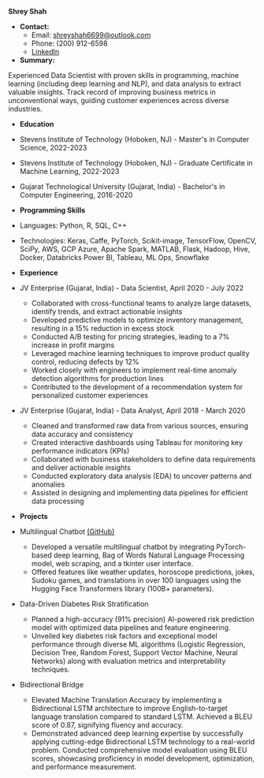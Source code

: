 **Shrey Shah**

* **Contact:**
    * Email: shreyshah6699@outlook.com 
    * Phone: (200) 912-6598
    * [LinkedIn](https://www.linkedin.com/in/shrey-shah99) 
* **Summary:**

Experienced Data Scientist with proven skills in programming, machine learning (including deep learning and NLP), and data analysis to extract valuable insights. Track record of improving business metrics in unconventional ways, guiding customer experiences across diverse industries.

* **Education**

* Stevens Institute of Technology (Hoboken, NJ) - Master's in Computer Science, 2022-2023
* Stevens Institute of Technology (Hoboken, NJ) - Graduate Certificate in Machine Learning, 2022-2023
* Gujarat Technological University (Gujarat, India) - Bachelor's in Computer Engineering, 2016-2020

* **Programming Skills**

* Languages: Python, R, SQL, C++
* Technologies: Keras, Caffe, PyTorch, Scikit-image, TensorFlow, OpenCV, SciPy, AWS, GCP Azure, Apache Spark, MATLAB, Flask, Hadoop, Hive, Docker, Databricks Power BI, Tableau, ML Ops, Snowflake

* **Experience**

* JV Enterprise (Gujarat, India) - Data Scientist, April 2020 - July 2022

    * Collaborated with cross-functional teams to analyze large datasets, identify trends, and extract actionable insights
    * Developed predictive models to optimize inventory management, resulting in a 15% reduction in excess stock
    * Conducted A/B testing for pricing strategies, leading to a 7% increase in profit margins
    * Leveraged machine learning techniques to improve product quality control, reducing defects by 12%
    * Worked closely with engineers to implement real-time anomaly detection algorithms for production lines
    * Contributed to the development of a recommendation system for personalized customer experiences
      
* JV Enterprise (Gujarat, India) - Data Analyst, April 2018 - March 2020

    *  Cleaned and transformed raw data from various sources, ensuring data accuracy and consistency
    *  Created interactive dashboards using Tableau for monitoring key performance indicators (KPIs)
    *  Collaborated with business stakeholders to define data requirements and deliver actionable insights
    *  Conducted exploratory data analysis (EDA) to uncover patterns and anomalies
    *  Assisted in designing and implementing data pipelines for efficient data processing
      
* **Projects**

* Multilingual Chatbot [(GitHub)](https://github.com/shreyshah6699/Multilingual-Chatbot-Powered-by-NLP-and-Deep-Learning)

    * Developed a versatile multilingual chatbot by integrating PyTorch-based deep learning, Bag of Words Natural Language Processing model, web scraping, and a tkinter user interface.
    * Offered features like weather updates, horoscope predictions, jokes, Sudoku games, and translations in over 100 languages using the Hugging Face Transformers library (100B+ parameters).

* Data-Driven Diabetes Risk Stratification

    * Planned a high-accuracy (91% precision) AI-powered risk prediction model with optimized data pipelines and feature engineering.
    * Unveiled key diabetes risk factors and exceptional model performance through diverse ML algorithms (Logistic Regression, Decision Tree, Random Forest, Support Vector Machine, Neural Networks) along with evaluation metrics and interpretability techniques. 

* Bidirectional Bridge

    * Elevated Machine Translation Accuracy by implementing a Bidirectional LSTM architecture to improve English-to-target language translation compared to standard LSTM. Achieved a BLEU score of 0.87, signifying fluency and accuracy.
    * Demonstrated advanced deep learning expertise by successfully applying cutting-edge Bidirectional LSTM technology to a real-world problem. Conducted comprehensive model evaluation using BLEU scores, showcasing proficiency in model development, optimization, and performance measurement.
